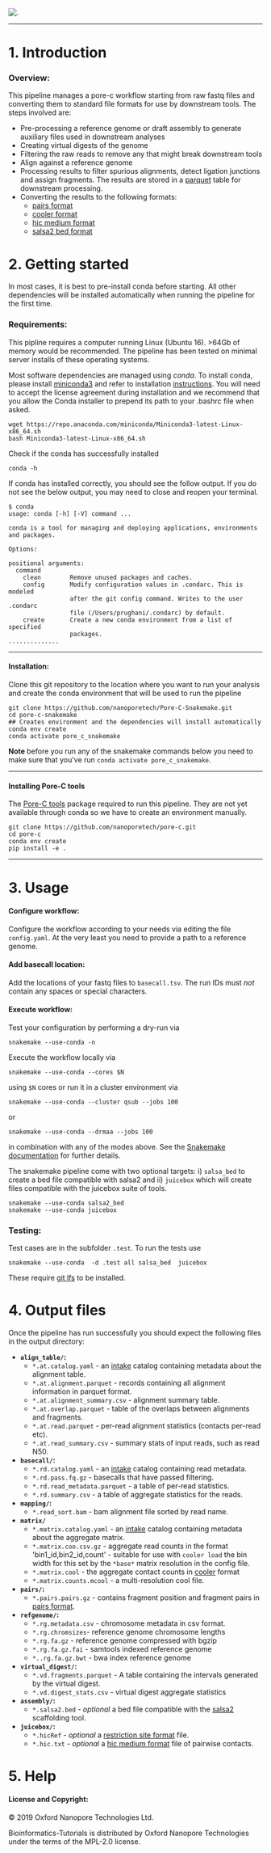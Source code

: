 ![.](./ONT_logo.png "Oxford Nanopore Technologies")

**************************

# 1. Introduction

### Overview:

This pipeline manages a pore-c workflow starting from raw fastq files and converting
them to standard file formats for use by downstream tools. The steps involved are:

* Pre-processing a reference genome or draft assembly to generate auxiliary files used in downstream analyses
* Creating virtual digests of the genome
* Filtering the raw reads to remove any that might break downstream tools
* Align against a reference genome
* Processing results to filter spurious alignments, detect ligation junctions and assign fragments. The results are stored in a [parquet](http://parquet.apache.org/) table for downstream processing.
* Converting the results to the following formats:
  - [pairs format](https://github.com/4dn-dcic/pairix/blob/master/pairs_format_specification.md)
  - [cooler format](https://mirnylab.github.io/cooler/)
  - [hic medium format](https://github.com/aidenlab/juicer/wiki/Pre#medium-format-most-common)
  - [salsa2 bed format](https://github.com/marbl/SALSA)


# 2. Getting started

In most cases, it is best to pre-install conda before starting. All other dependencies will be installed automatically when running the pipeline for the first time.

### Requirements:

This pipline requires a computer running Linux (Ubuntu 16). >64Gb of memory would be recommended. The pipeline has been tested on minimal server installs of these operating systems.

Most software dependencies are managed using *conda*. To install conda, please install [miniconda3](https://conda.io/miniconda.html) and refer to installation [instructions](https://conda.io/projects/conda/en/latest/user-guide/install/index.html).
You will need to accept the license agreement during installation and we recommend that you allow the Conda installer to prepend its path to your .bashrc file when asked.

```
wget https://repo.anaconda.com/miniconda/Miniconda3-latest-Linux-x86_64.sh
bash Miniconda3-latest-Linux-x86_64.sh
```

Check if the conda has successfully installed

```
conda -h
```

If conda has installed correctly, you should see the follow output.
If you do not see the below output, you may need to close and reopen your terminal.

```
$ conda
usage: conda [-h] [-V] command ...

conda is a tool for managing and deploying applications, environments and packages.

Options:

positional arguments:
  command
    clean        Remove unused packages and caches.
    config       Modify configuration values in .condarc. This is modeled
                 after the git config command. Writes to the user .condarc
                 file (/Users/prughani/.condarc) by default.
    create       Create a new conda environment from a list of specified
                 packages.
..............
```

---

#### Installation:

Clone this git repository to the location where you want to run your analysis and create the conda environment that will be used to run the pipeline

```
git clone https://github.com/nanoporetech/Pore-C-Snakemake.git
cd pore-c-snakemake
## Creates environment and the dependencies will install automatically
conda env create
conda activate pore_c_snakemake
```
**Note** before you run any of the snakemake commands below  you need to make sure that you've run `conda activate pore_c_snakemake`.

---

#### Installing Pore-C tools

The [Pore-C tools](https://github.com/nanoporetech/pore-c) package required to run this pipeline. They are not yet available through conda so we have to create an environment manually.

```
git clone https://github.com/nanoporetech/pore-c.git
cd pore-c
conda env create
pip install -e .
```
***********


# 3. Usage

#### Configure workflow:

Configure the workflow according to your needs via editing the file `config.yaml`. At the very least you need to provide a path to a reference genome.

#### Add basecall location:

Add the locations of your fastq files to `basecall.tsv`. The run IDs must *not* contain any spaces or special characters.

#### Execute workflow:

Test your configuration by performing a dry-run via

    snakemake --use-conda -n

Execute the workflow locally via

    snakemake --use-conda --cores $N

using `$N` cores or run it in a cluster environment via

    snakemake --use-conda --cluster qsub --jobs 100

or

    snakemake --use-conda --drmaa --jobs 100

in combination with any of the modes above.
See the [Snakemake documentation](https://snakemake.readthedocs.io/en/stable/executable.html) for further details.

The snakemake pipeline come with two optional targets: i) `salsa_bed` to create a bed file compatible with salsa2 and ii) `juicebox` which will create files compatible with the juicebox suite of tools.


```
snakemake --use-conda salsa2_bed
snakemake --use-conda juicebox
```

### Testing:

Test cases are in the subfolder `.test`. To run the tests use

    snakemake --use-conda  -d .test all salsa_bed  juicebox


These require [git lfs](https://github.com/git-lfs/git-lfs/wiki/Installation) to be installed.

# 4. Output files
Once the pipeline has run successfully you should expect the following files in the output directory:

*  **`align_table/`:**
    *  `*.at.catalog.yaml` - an [intake](https://intake.readthedocs.io/en/latest/) catalog containing metadata about the alignment table.
    *  `*.at.alignment.parquet` - records containing all alignment information in parquet format.
    *  `*.at.alignment_summary.csv` - alignment summary table.
    *  `*.at.overlap.parquet` - table of the overlaps between alignments and fragments.
    *  `*.at.read.parquet` - per-read alignment statistics (contacts per-read etc).
    *  `*.at.read_summary.csv` - summary stats of input reads, such as read N50.
*   **`basecall/`:**
    *   `*.rd.catalog.yaml` - an [intake](https://intake.readthedocs.io/en/latest/) catalog containing read metadata.
    *   `*.rd.pass.fq.gz` - basecalls that have passed filtering.
    *   `*.rd.read_metadata.parquet` - a table of per-read statistics.
    *   `*.rd.summary.csv` - a table of aggregate statistics for the reads.
*   **`mapping/`:**
    *   `*.read_sort.bam` - bam alignment file sorted by read name.
*   **`matrix/`**
    *   `*.matrix.catalog.yaml` - an [intake](https://intake.readthedocs.io/en/latest/) catalog containing metadata about the aggregate matrix.
    *   `*.matrix.coo.csv.gz` - aggregate read counts in the format 'bin1_id,bin2_id,count' - suitable for use with `cooler load` the bin width for this set by the `*base*` matrix resolution in the config file.
    *   `*.matrix.cool` - the aggregate contact counts in [cooler](https://mirnylab.github.io/cooler/) format
    *   `*.matrix.counts.mcool` - a multi-resolution cool file.
*   **`pairs/`:**
    *   `*.pairs.pairs.gz` - contains fragment position and fragment pairs in [pairs format](https://github.com/4dn-dcic/pairix/blob/master/pairs_format_specification.md).
*   **`refgenome/`:**
    *   `*.rg.metadata.csv` - chromosome metadata in csv format.
    *   `*.rg.chromsizes`- reference genome chromosome lengths
    *   `*.rg.fa.gz` - reference genome compressed with bgzip
    *   `*.rg.fa.gz.fai` - samtools indexed reference genome
    *   `*..rg.fa.gz.bwt` - bwa index reference genome
*   **`virtual_digest/`:**
    *   `*.vd.fragments.parquet` - A table containing the intervals generated by the virtual digest.
    *   `*.vd.digest_stats.csv` - virtual digest aggregate statistics
*   **`assembly/`:**
    *   `*.salsa2.bed` - *optional* a bed file compatible with the [salsa2](https://github.com/marbl/SALSA) scaffolding tool.
*   **`juicebox/`:**
    *   `*.hicRef` - *optional* a [restriction site format](https://github.com/aidenlab/juicer/wiki/Pre#restriction-site-file-format) file.
    *   `*.hic.txt` - *optional* a [hic medium format](https://github.com/aidenlab/juicer/wiki/Pre#medium-format-most-common) file of pairwise contacts.

# 5. Help

#### License and Copyright:
© 2019 Oxford Nanopore Technologies Ltd.

Bioinformatics-Tutorials is distributed by Oxford Nanopore Technologies under the terms of the MPL-2.0 license.

